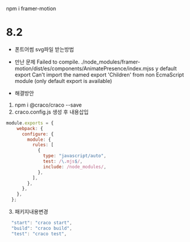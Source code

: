 npm i framer-motion

# 8.2  
- 폰트어썸 svg파일 받는방법

- 만난 문제 
Failed to compile.
./node_modules/framer-motion/dist/es/components/AnimatePresence/index.mjss                                                                       y default export
Can't import the named export 'Children' from non EcmaScript module (only default export is available)

- 해결방안
1. npm i @craco/craco --save
2. craco.config.js 생성 후 내용삽입
```javascript
module.exports = {
    webpack: {
      configure: {
        module: {
          rules: [
            {
              type: "javascript/auto",
              test: /\.mjs$/,
              include: /node_modules/,
            },
          ],
        },
      },
    },
  };
``` 

3. 패키지내용변경
```javascript
  "start": "craco start",
  "build": "craco build",
  "test": "craco test",
```


